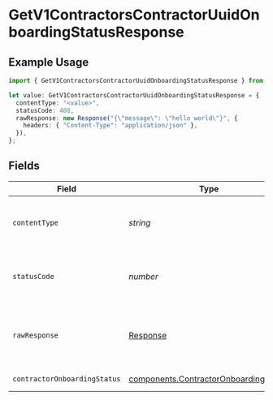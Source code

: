 # GetV1ContractorsContractorUuidOnboardingStatusResponse

## Example Usage

```typescript
import { GetV1ContractorsContractorUuidOnboardingStatusResponse } from "@gusto/embedded-api/models/operations";

let value: GetV1ContractorsContractorUuidOnboardingStatusResponse = {
  contentType: "<value>",
  statusCode: 408,
  rawResponse: new Response("{\"message\": \"hello world\"}", {
    headers: { "Content-Type": "application/json" },
  }),
};
```

## Fields

| Field                                                                                          | Type                                                                                           | Required                                                                                       | Description                                                                                    |
| ---------------------------------------------------------------------------------------------- | ---------------------------------------------------------------------------------------------- | ---------------------------------------------------------------------------------------------- | ---------------------------------------------------------------------------------------------- |
| `contentType`                                                                                  | *string*                                                                                       | :heavy_check_mark:                                                                             | HTTP response content type for this operation                                                  |
| `statusCode`                                                                                   | *number*                                                                                       | :heavy_check_mark:                                                                             | HTTP response status code for this operation                                                   |
| `rawResponse`                                                                                  | [Response](https://developer.mozilla.org/en-US/docs/Web/API/Response)                          | :heavy_check_mark:                                                                             | Raw HTTP response; suitable for custom response parsing                                        |
| `contractorOnboardingStatus`                                                                   | [components.ContractorOnboardingStatus](../../models/components/contractoronboardingstatus.md) | :heavy_minus_sign:                                                                             | Example response.                                                                              |